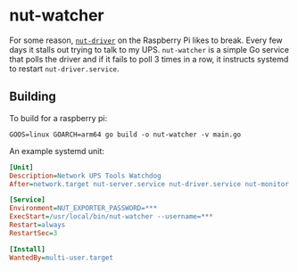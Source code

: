 # nut-watcher

For some reason, [`nut-driver`](https://networkupstools.org/) on the
Raspberry Pi likes to break. Every few days it stalls out trying to
talk to my UPS. `nut-watcher` is a simple Go service that polls the
driver and if it fails to poll 3 times in a row, it instructs
systemd to restart `nut-driver.service`.

## Building

To build for a raspberry pi:

```
GOOS=linux GOARCH=arm64 go build -o nut-watcher -v main.go
```

An example systemd unit:

```ini
[Unit]
Description=Network UPS Tools Watchdog
After=network.target nut-server.service nut-driver.service nut-monitor.service

[Service]
Environment=NUT_EXPORTER_PASSWORD=***
ExecStart=/usr/local/bin/nut-watcher --username=***
Restart=always
RestartSec=3

[Install]
WantedBy=multi-user.target
```
